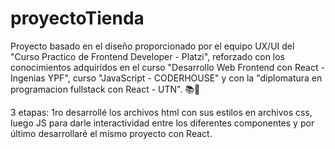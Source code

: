 # proyectoTienda
Proyecto basado en el diseño proporcionado por el equipo UX/UI del "Curso Practico de Frontend Developer - Platzi", reforzado con los conocimientos adquiridos en el curso "Desarrollo Web Frontend con React - Ingenias YPF",  curso "JavaScript - CODERHOUSE" y con la "diplomatura en programacion fullstack con React - UTN". 📚🤩

3 etapas: 1ro desarrollé los archivos html con sus estilos en archivos css, luego JS para darle interactividad entre los diferentes componentes y por último desarrollaré el mismo proyecto con React.
